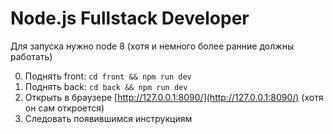 # Node.js Fullstack Developer

Для запуска нужно node 8 (хотя и немного более ранние должны работать)

0. Поднять front: `cd front && npm run dev`
1. Поднять back: `cd back && npm run dev`
2. Открыть в браузере [http://127.0.0.1:8090/](http://127.0.0.1:8090/) (хотя он сам откроется)
3. Следовать появившимся инструкциям